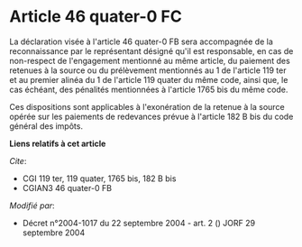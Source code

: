 # Article 46 quater-0 FC

La déclaration visée à l'article 46 quater-0 FB sera accompagnée de la reconnaissance par le représentant désigné qu'il est
responsable, en cas de non-respect de l'engagement mentionné au même article, du paiement des retenues à la source ou du
prélèvement mentionnés au 1 de l'article 119 ter et au premier alinéa du 1 de l'article 119 quater du même code, ainsi que,
le cas échéant, des pénalités mentionnées à l'article 1765 bis du même code.

Ces dispositions sont applicables à l'exonération de la retenue à la source opérée sur les paiements de redevances prévue à
l'article 182 B bis du code général des impôts.

**Liens relatifs à cet article**

_Cite_:

  - CGI 119 ter, 119 quater, 1765 bis, 182 B bis
  - CGIAN3 46 quater-0 FB

_Modifié par_:

  - Décret n°2004-1017 du 22 septembre 2004 - art. 2 () JORF 29 septembre 2004
